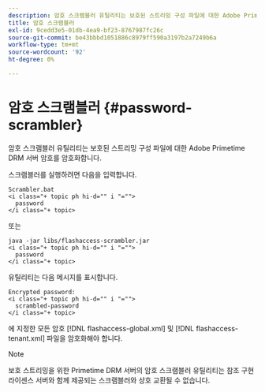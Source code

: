 ```yaml
---
description: 암호 스크램블러 유틸리티는 보호된 스트리밍 구성 파일에 대한 Adobe Primetime DRM 서버 암호를 암호화합니다.
title: 암호 스크램블러
exl-id: 9cedd3e5-01db-4ea9-bf23-8767987fc26c
source-git-commit: be43bbbd1051886c8979ff590a3197b2a7249b6a
workflow-type: tm+mt
source-wordcount: '92'
ht-degree: 0%

---
```


# 암호 스크램블러 {#password-scrambler}

암호 스크램블러 유틸리티는 보호된 스트리밍 구성 파일에 대한 Adobe Primetime DRM 서버 암호를 암호화합니다.

스크램블러를 실행하려면 다음을 입력합니다.

```
Scrambler.bat  
<i class="+ topic ph hi-d="" i "="">
  password 
</i class="+ topic>
```

또는

```
java -jar libs/flashaccess-scrambler.jar  
<i class="+ topic ph hi-d="" i "="">
  password  
</i class="+ topic>
```

유틸리티는 다음 메시지를 표시합니다.

```
Encrypted password:  
<i class="+ topic ph hi-d="" i "="">
  scrambled-password 
</i class="+ topic>
```

에 지정한 모든 암호 [!DNL flashaccess-global.xml] 및 [!DNL flashaccess-tenant.xml] 파일을 암호화해야 합니다.

>[!NOTE]
>
>보호 스트리밍을 위한 Primetime DRM 서버의 암호 스크램블러 유틸리티는 참조 구현 라이센스 서버와 함께 제공되는 스크램블러와 상호 교환될 수 없습니다.
